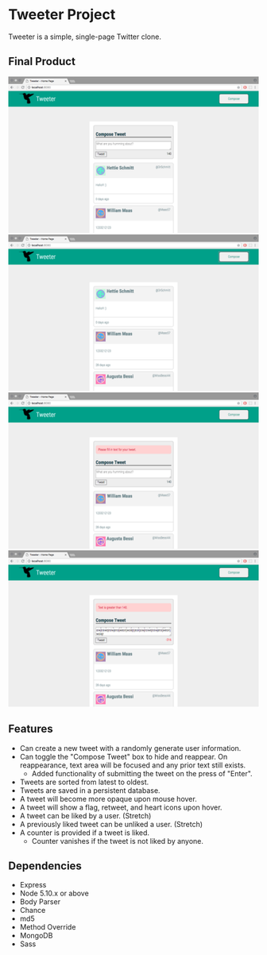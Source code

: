 # Tweeter Project

Tweeter is a simple, single-page Twitter clone.

## Final Product
!["Post tweet"](https://github.com/kpalosot/tweeter/blob/master/docs/Post_tweet.png?raw=true)
!["Tweet box hidden"](https://github.com/kpalosot/tweeter/blob/master/docs/Hide_text_box.png?raw=true)
!["Invalid - No text"](https://github.com/kpalosot/tweeter/blob/master/docs/Invalid_no_text.png?raw=true)
!["Invalid - Text longer than 140 characters"](https://github.com/kpalosot/tweeter/blob/master/docs/Invalid_long_text.png?raw=true)

## Features
- Can create a new tweet with a randomly generate user information.
- Can toggle the "Compose Tweet" box to hide and reappear. On reappearance, text area will be focused and any prior text still exists.
  - Added functionality of submitting the tweet on the press of "Enter".
- Tweets are sorted from latest to oldest.
- Tweets are saved in a persistent database.
- A tweet will become more opaque upon mouse hover.
- A tweet will show a flag, retweet, and heart icons upon hover.
- A tweet can be liked by a user. (Stretch)
- A previously liked tweet can be unliked a user. (Stretch)
- A counter is provided if a tweet is liked.
  - Counter vanishes if the tweet is not liked by anyone.

## Dependencies

- Express
- Node 5.10.x or above
- Body Parser
- Chance
- md5
- Method Override
- MongoDB
- Sass
